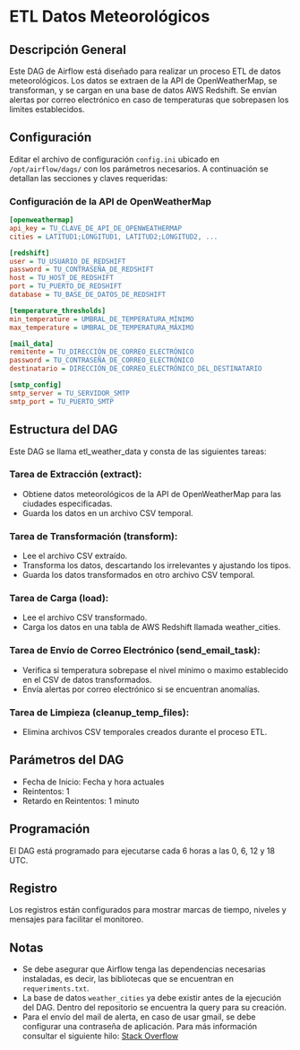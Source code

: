 # ETL Datos Meteorológicos

## Descripción General
Este DAG de Airflow está diseñado para realizar un proceso ETL de datos meteorológicos. Los datos se extraen de la API de OpenWeatherMap, se transforman, y se cargan en una base de datos AWS Redshift. Se envían alertas por correo electrónico en caso de temperaturas que sobrepasen los limites establecidos.

## Configuración
Editar el archivo de configuración `config.ini` ubicado en `/opt/airflow/dags/` con los parámetros necesarios. A continuación se detallan las secciones y claves requeridas:

### Configuración de la API de OpenWeatherMap
```ini
[openweathermap]
api_key = TU_CLAVE_DE_API_DE_OPENWEATHERMAP
cities = LATITUD1;LONGITUD1, LATITUD2;LONGITUD2, ...

[redshift]
user = TU_USUARIO_DE_REDSHIFT
password = TU_CONTRASEÑA_DE_REDSHIFT
host = TU_HOST_DE_REDSHIFT
port = TU_PUERTO_DE_REDSHIFT
database = TU_BASE_DE_DATOS_DE_REDSHIFT

[temperature_thresholds]
min_temperature = UMBRAL_DE_TEMPERATURA_MÍNIMO
max_temperature = UMBRAL_DE_TEMPERATURA_MÁXIMO

[mail_data]
remitente = TU_DIRECCIÓN_DE_CORREO_ELECTRÓNICO
password = TU_CONTRASEÑA_DE_CORREO_ELECTRÓNICO
destinatario = DIRECCIÓN_DE_CORREO_ELECTRÓNICO_DEL_DESTINATARIO

[smtp_config]
smtp_server = TU_SERVIDOR_SMTP
smtp_port = TU_PUERTO_SMTP
```

## Estructura del DAG
Este DAG se llama etl_weather_data y consta de las siguientes tareas:

### Tarea de Extracción (extract):
* Obtiene datos meteorológicos de la API de OpenWeatherMap para las ciudades especificadas.
* Guarda los datos en un archivo CSV temporal.

### Tarea de Transformación (transform):
* Lee el archivo CSV extraído.
* Transforma los datos, descartando los irrelevantes y ajustando los tipos.
* Guarda los datos transformados en otro archivo CSV temporal.

### Tarea de Carga (load):
* Lee el archivo CSV transformado.
* Carga los datos en una tabla de AWS Redshift llamada weather_cities.

### Tarea de Envío de Correo Electrónico (send_email_task):
* Verifica si temperatura sobrepase el nivel minimo o maximo establecido en el CSV de datos transformados.
* Envía alertas por correo electrónico si se encuentran anomalías.

### Tarea de Limpieza (cleanup_temp_files):
* Elimina archivos CSV temporales creados durante el proceso ETL.

## Parámetros del DAG
* Fecha de Inicio: Fecha y hora actuales
* Reintentos: 1
* Retardo en Reintentos: 1 minuto

## Programación
El DAG está programado para ejecutarse cada 6 horas a las 0, 6, 12 y 18 UTC.

## Registro
Los registros están configurados para mostrar marcas de tiempo, niveles y mensajes para facilitar el monitoreo.

## Notas
* Se debe asegurar que Airflow tenga las dependencias necesarias instaladas, es decir, las bibliotecas que se encuentran en `requeriments.txt`.
* La base de datos `weather_cities` ya debe existir antes de la ejecución del DAG. Dentro del repositorio se encuentra la query para su creación.
* Para el envío del mail de alerta, en caso de usar gmail, se debe configurar una contraseña de aplicación. Para más información consultar el siguiente hilo: [Stack Overflow](https://stackoverflow.com/questions/59188483/error-invalid-login-535-5-7-8-username-and-password-not-accepted)
